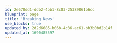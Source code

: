 ```yaml
---
id: 2e670dd1-ddb2-4bb1-8c83-25389861b6cc
blueprint: page
title: 'Breaking News'
use_blocks: true
updated_by: 2d2d6685-b06b-4c36-ac61-bb3b0bd2b14f
updated_at: 1690485597
---
```

